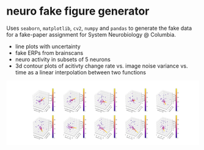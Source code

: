 # neuro fake figure generator

Uses `seaborn`, `matplotlib`, `cv2`, `numpy` and `pandas` to generate the fake data for a fake-paper assignment for System Neurobiology @ Columbia.
- line plots with uncertainty 
- fake ERPs from brainscans
- neuro activity in subsets of 5 neurons
- 3d contour plots of acitivty change rate vs. image noise variance vs. time as a linear interpolation between two functions


<img src='activity_output_fast.jpg'>

